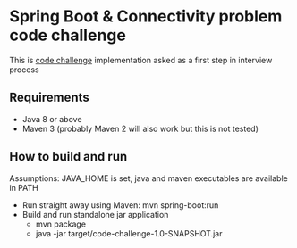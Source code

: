 Spring Boot & Connectivity problem code challenge
==================================

This is [code challenge](challenge.md) implementation asked as a first step in interview process


Requirements
-------------
* Java 8 or above
* Maven 3 (probably Maven 2 will also work but this is not tested)

How to build and run
-------------
Assumptions: JAVA_HOME is set, java and maven executables are available in PATH

* Run straight away using Maven: mvn spring-boot:run
* Build and run standalone jar application
    * mvn package
    * java -jar target/code-challenge-1.0-SNAPSHOT.jar
    
